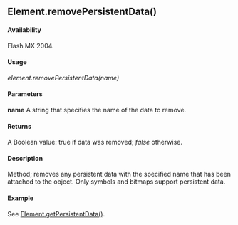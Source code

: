## Element.removePersistentData()

#### Availability

Flash MX 2004.

#### Usage

*element.removePersistentData(name)*

#### Parameters

**name** A string that specifies the name of the data to remove.

#### Returns

A Boolean value: true if data was removed; *false* otherwise.

#### Description

Method; removes any persistent data with the specified name that has been attached to the object. Only symbols and bitmaps support persistent data.

#### Example

See [Element.getPersistentData()](../Element_object/Element2.md).
